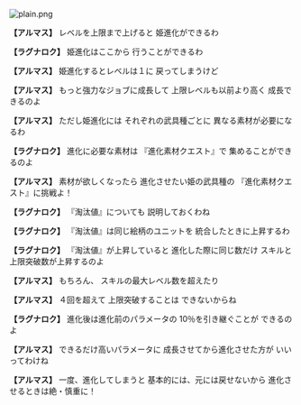 
![plain.png](../images/backgrounds/plain.png)

**【アルマス】**
レベルを上限まで上げると
姫進化ができるわ

**【ラグナロク】**
姫進化はここから
行うことができるわ

**【アルマス】**
姫進化するとレベルは１に
戻ってしまうけど

**【アルマス】**
もっと強力なジョブに成長して
上限レベルも以前より高く
成長できるのよ

**【アルマス】**
ただし姫進化には
それぞれの武具種ごとに
異なる素材が必要になるわ

**【ラグナロク】**
進化に必要な素材は
『進化素材クエスト』で
集めることができるのよ

**【アルマス】**
素材が欲しくなったら
進化させたい姫の武具種の
『進化素材クエスト』に挑戦よ！

**【ラグナロク】**
『淘汰値』についても
説明しておくわね

**【ラグナロク】**
『淘汰値』は同じ絵柄のユニットを
統合したときに上昇するわ

**【ラグナロク】**
『淘汰値』が上昇していると
進化した際に同じ数だけ
スキルと上限突破数が上昇するのよ

**【アルマス】**
もちろん、
スキルの最大レベル数を超えたり

**【アルマス】**
４回を超えて
上限突破することは
できないからね

**【ラグナロク】**
進化後は進化前のパラメータの
10％を引き継ぐことが
できるのよ

**【アルマス】**
できるだけ高いパラメータに
成長させてから進化させた方が
いいってわけね

**【アルマス】**
一度、進化してしまうと
基本的には、元には戻せないから
進化させるときは絶・慎重に！